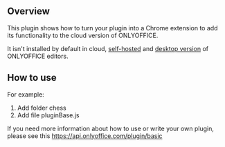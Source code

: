 ## Overview

This plugin shows how to turn your plugin into a Chrome extension to add its functionality to the cloud version of ONLYOFFICE.

It isn't installed by default in cloud, [self-hosted](https://github.com/ONLYOFFICE/DocumentServer) and [desktop version](https://github.com/ONLYOFFICE/DesktopEditors) of ONLYOFFICE editors. 

## How to use

For example:

1. Add folder chess
2. Add file pluginBase.js

If you need more information about how to use or write your own plugin, please see this https://api.onlyoffice.com/plugin/basic
